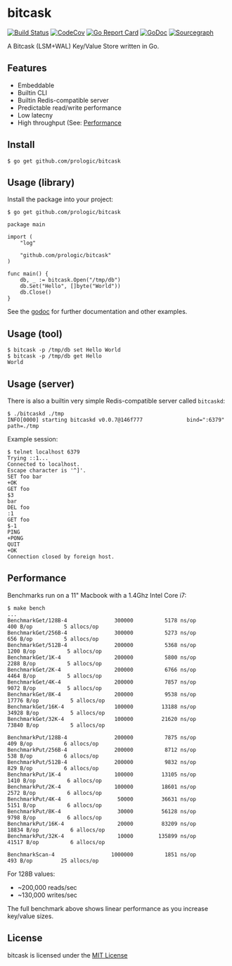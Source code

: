 # bitcask

[![Build Status](https://cloud.drone.io/api/badges/prologic/bitcask/status.svg)](https://cloud.drone.io/prologic/bitcask)
[![CodeCov](https://codecov.io/gh/prologic/bitcask/branch/master/graph/badge.svg)](https://codecov.io/gh/prologic/bitcask)
[![Go Report Card](https://goreportcard.com/badge/prologic/bitcask)](https://goreportcard.com/report/prologic/bitcask)
[![GoDoc](https://godoc.org/github.com/prologic/bitcask?status.svg)](https://godoc.org/github.com/prologic/bitcask) 
[![Sourcegraph](https://sourcegraph.com/github.com/prologic/bitcask/-/badge.svg)](https://sourcegraph.com/github.com/prologic/bitcask?badge)

A Bitcask (LSM+WAL) Key/Value Store written in Go.

## Features

* Embeddable
* Builtin CLI
* Builtin Redis-compatible server
* Predictable read/write performance
* Low latecny
* High throughput (See: [Performance](README.md#Performance)

## Install

```#!bash
$ go get github.com/prologic/bitcask
```

## Usage (library)

Install the package into your project:

```#!bash
$ go get github.com/prologic/bitcask
```

```#!go
package main

import (
    "log"

    "github.com/prologic/bitcask"
)

func main() {
    db, _ := bitcask.Open("/tmp/db")
    db.Set("Hello", []byte("World"))
    db.Close()
}
```

See the [godoc](https://godoc.org/github.com/prologic/bitcask) for further
documentation and other examples.

## Usage (tool)

```#!bash
$ bitcask -p /tmp/db set Hello World
$ bitcask -p /tmp/db get Hello
World
```

## Usage (server)

There is also a builtin very  simple Redis-compatible server called `bitcaskd`:

```#!bash
$ ./bitcaskd ./tmp
INFO[0000] starting bitcaskd v0.0.7@146f777              bind=":6379" path=./tmp
```

Example session:

```
$ telnet localhost 6379
Trying ::1...
Connected to localhost.
Escape character is '^]'.
SET foo bar
+OK
GET foo
$3
bar
DEL foo
:1
GET foo
$-1
PING
+PONG
QUIT
+OK
Connection closed by foreign host.
```

## Performance

Benchmarks run on a 11" Macbook with a 1.4Ghz Intel Core i7:

```
$ make bench
...
BenchmarkGet/128B-4         	  300000	      5178 ns/op	     400 B/op	       5 allocs/op
BenchmarkGet/256B-4         	  300000	      5273 ns/op	     656 B/op	       5 allocs/op
BenchmarkGet/512B-4         	  200000	      5368 ns/op	    1200 B/op	       5 allocs/op
BenchmarkGet/1K-4           	  200000	      5800 ns/op	    2288 B/op	       5 allocs/op
BenchmarkGet/2K-4           	  200000	      6766 ns/op	    4464 B/op	       5 allocs/op
BenchmarkGet/4K-4           	  200000	      7857 ns/op	    9072 B/op	       5 allocs/op
BenchmarkGet/8K-4           	  200000	      9538 ns/op	   17776 B/op	       5 allocs/op
BenchmarkGet/16K-4          	  100000	     13188 ns/op	   34928 B/op	       5 allocs/op
BenchmarkGet/32K-4          	  100000	     21620 ns/op	   73840 B/op	       5 allocs/op

BenchmarkPut/128B-4         	  200000	      7875 ns/op	     409 B/op	       6 allocs/op
BenchmarkPut/256B-4         	  200000	      8712 ns/op	     538 B/op	       6 allocs/op
BenchmarkPut/512B-4         	  200000	      9832 ns/op	     829 B/op	       6 allocs/op
BenchmarkPut/1K-4           	  100000	     13105 ns/op	    1410 B/op	       6 allocs/op
BenchmarkPut/2K-4           	  100000	     18601 ns/op	    2572 B/op	       6 allocs/op
BenchmarkPut/4K-4           	   50000	     36631 ns/op	    5151 B/op	       6 allocs/op
BenchmarkPut/8K-4           	   30000	     56128 ns/op	    9798 B/op	       6 allocs/op
BenchmarkPut/16K-4          	   20000	     83209 ns/op	   18834 B/op	       6 allocs/op
BenchmarkPut/32K-4          	   10000	    135899 ns/op	   41517 B/op	       6 allocs/op

BenchmarkScan-4             	 1000000	      1851 ns/op	     493 B/op	      25 allocs/op
```

For 128B values:

* ~200,000 reads/sec
* ~130,000 writes/sec

The full benchmark above shows linear performance as you increase key/value sizes.

## License

bitcask is licensed under the [MIT License](https://github.com/prologic/bitcask/blob/master/LICENSE)
